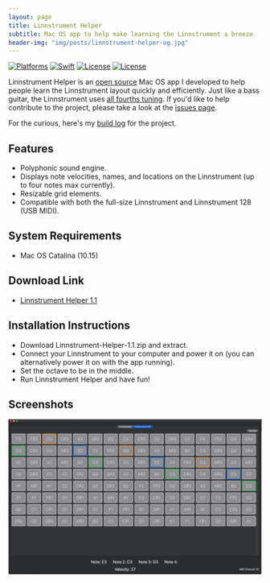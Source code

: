```yaml
---
layout: page
title: Linnstrument Helper
subtitle: Mac OS app to help make learning the Linnstrument a breeze
header-img: "img/posts/linnstrument-helper-og.jpg"
---
```


[![Platforms](https://img.shields.io/badge/platforms-macos-teal.svg)](https://apple.com/macos) [![Swift](https://img.shields.io/badge/Swift-5.2-orange.svg)](https://swift.org) [![License](https://img.shields.io/badge/License-GPL-blue.svg)](https://www.gnu.org/licenses/gpl-3.0.en.html) [![License](https://img.shields.io/github/stars/markjamesm/linnstrument-helper?style=social)](https://github.com/markjamesm/linnstrument-helper) 

Linnstrument Helper is an <a href="https://github.com/markjamesm/linnstrument-helper" target="_blank">open source</a> Mac OS app I developed to help people learn the Linnstrument layout quickly and efficiently. Just like a bass guitar, the Linnstrument uses <a href="https://github.com/markjamesm/linnstrument-helper" target="_blank">all fourths tuning</a>. If you'd like to help contribute to the project, please take a look at the <a href="https://github.com/markjamesm/linnstrument-helper" target="_blank">issues page</a>. 

For the curious, here's my [build log](https://markjames.dev/2020-05-06-writing-a-midi-controller-app-part-one/) for the project.

## Features

- Polyphonic sound engine.
- Displays note velocities, names, and locations on the Linnstrument (up to four notes max currently).
- Resizable grid elements.
- Compatible with both the full-size Linnstrument and Linnstrument 128 (USB MIDI).

## System Requirements

- Mac OS Catalina (10.15)

## Download Link

- <a href="https://github.com/markjamesm/linnstrument-helper/releases/tag/1.1" target="_blank">Linnstrument Helper 1.1</a>

## Installation Instructions

- Download Linnstrument-Helper-1.1.zip and extract.
- Connect your Linnstrument to your computer and power it on (you can alternatively power it on with the app running).
- Set the octave to be in the middle.
- Run Linnstrument Helper and have fun!

## Screenshots

<img src="/img/posts/linnstrument-helper-app.png" alt="Linnstrument helper app"/>